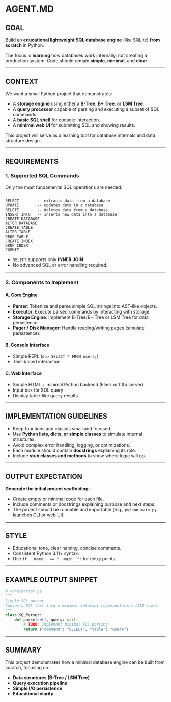 
# AGENT.MD

## GOAL
Build an **educational lightweight SQL database engine** (like SQLite) **from scratch** in Python.

The focus is **learning** how databases work internally, not creating a production system.
Code should remain **simple**, **minimal**, and **clear**.

---

## CONTEXT
We want a small Python project that demonstrates:

- A **storage engine** using either a **B-Tree**, **B+ Tree**, or **LSM Tree**.
- A **query processor** capable of parsing and executing a subset of SQL commands.
- A **basic SQL shell** for console interaction.
- A **minimal web UI** for submitting SQL and showing results.

This project will serve as a learning tool for database internals and data structure design.

---

## REQUIREMENTS

### 1. Supported SQL Commands
Only the most fundamental SQL operations are needed:

```

SELECT        -- extracts data from a database
UPDATE        -- updates data in a database
DELETE        -- deletes data from a database
INSERT INTO   -- inserts new data into a database
CREATE DATABASE
ALTER DATABASE
CREATE TABLE
ALTER TABLE
DROP TABLE
CREATE INDEX
DROP INDEX
COMMIT

```

- `SELECT` supports only **INNER JOIN**.
- No advanced SQL or error handling required.

---

### 2. Components to Implement

#### A. Core Engine
- **Parser**: Tokenize and parse simple SQL strings into AST-like objects.
- **Executor**: Execute parsed commands by interacting with storage.
- **Storage Engine**: Implement B-Tree/B+ Tree or LSM Tree for data persistence.
- **Pager / Disk Manager**: Handle reading/writing pages (simulate persistence).

#### B. Console Interface
- Simple REPL (`db> SELECT * FROM users;`)
- Text-based interaction

#### C. Web Interface
- Simple HTML + minimal Python backend (Flask or http.server)
- Input box for SQL query
- Display table-like query results

---

## IMPLEMENTATION GUIDELINES

- Keep functions and classes small and focused.
- Use **Python lists, dicts, or simple classes** to simulate internal structures.
- Avoid complex error handling, logging, or optimizations.
- Each module should contain **docstrings** explaining its role.
- Include **stub classes and methods** to show where logic will go.

---

## OUTPUT EXPECTATION

**Generate the initial project scaffolding**:
- Create empty or minimal code for each file.
- Include comments or docstrings explaining purpose and next steps.
- The project should be runnable and importable (e.g., `python main.py` launches CLI or web UI).

---

## STYLE
- Educational tone, clear naming, concise comments.
- Consistent Python 3.11+ syntax.
- Use `if __name__ == "__main__":` for entry points.

---

## EXAMPLE OUTPUT SNIPPET

```python
# core/parser.py
"""
Simple SQL parser.
Converts SQL text into a minimal internal representation (AST-like).
"""
class SQLParser:
    def parse(self, query: str):
        # TODO: Implement minimal SQL parsing
        return {"command": "SELECT", "table": "users"}
````

---

## SUMMARY

This project demonstrates how a minimal database engine can be built from scratch, focusing on:

* **Data structures (B-Tree / LSM Tree)**
* **Query execution pipeline**
* **Simple I/O persistence**
* **Educational clarity**

```


